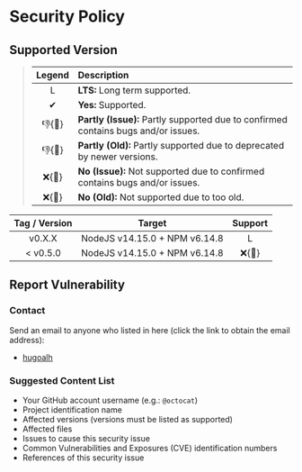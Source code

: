 # Security Policy

## Supported Version

> | **Legend** | **Description** |
> |:-:|:--|
> | L | **LTS:** Long term supported. |
> | ✔ | **Yes:** Supported. |
> | 👎{🐛} | **Partly (Issue):** Partly supported due to confirmed contains bugs and/or issues. |
> | 👎{🧓} | **Partly (Old):** Partly supported due to deprecated by newer versions. |
> | ❌{🐛} | **No (Issue):** Not supported due to confirmed contains bugs and/or issues. |
> | ❌{🧓} | **No (Old):** Not supported due to too old. |

| **Tag / Version** | **Target** | **Support** |
|:-:|:-:|:-:|
| v0.X.X | NodeJS v14.15.0 + NPM v6.14.8 | L |
| < v0.5.0 | NodeJS v14.15.0 + NPM v6.14.8 | ❌{🐛} |

## Report Vulnerability

### Contact

Send an email to anyone who listed in here (click the link to obtain the email address):

- [hugoalh](https://github.com/hugoalh)

### Suggested Content List

- Your GitHub account username (e.g.: `@octocat`)
- Project identification name
- Affected versions (versions must be listed as supported)
- Affected files
- Issues to cause this security issue
- Common Vulnerabilities and Exposures (CVE) identification numbers
- References of this security issue
